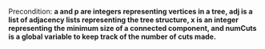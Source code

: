 Precondition: **a and p are integers representing vertices in a tree, adj is a list of adjacency lists representing the tree structure, x is an integer representing the minimum size of a connected component, and numCuts is a global variable to keep track of the number of cuts made.**
